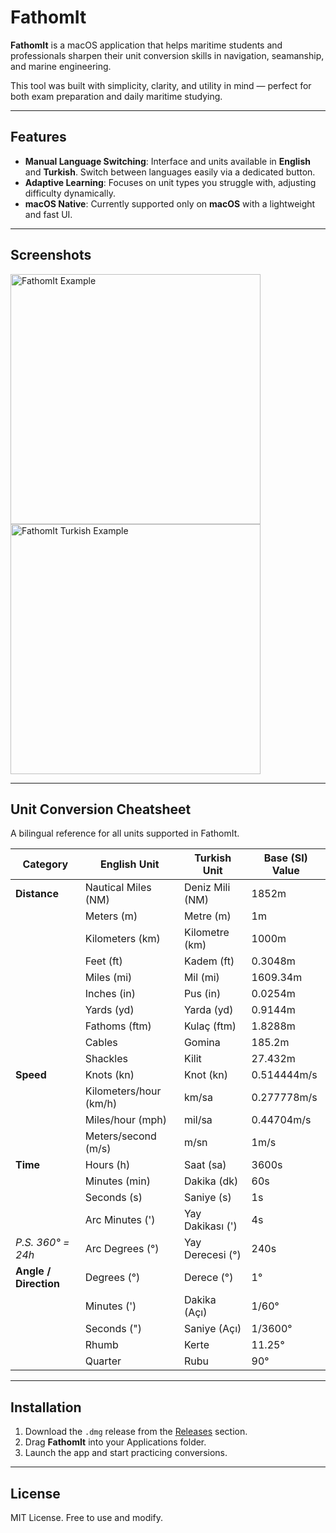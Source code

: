 # FathomIt

**FathomIt** is a macOS application that helps maritime students and professionals sharpen their unit conversion skills in navigation, seamanship, and marine engineering.

This tool was built with simplicity, clarity, and utility in mind — perfect for both exam preparation and daily maritime studying.

---

## Features

- **Manual Language Switching**: Interface and units available in **English** and **Turkish**. Switch between languages easily via a dedicated button.
- **Adaptive Learning**: Focuses on unit types you struggle with, adjusting difficulty dynamically.
- **macOS Native**: Currently supported only on **macOS** with a lightweight and fast UI.

---

## Screenshots

<img height="400" alt="FathomIt Example" src="https://github.com/user-attachments/assets/260e4c6d-69cf-413c-9c6e-25ff49a9f7ec" />
<img height="400" alt="FathomIt Turkish Example" src="https://github.com/user-attachments/assets/75ca2c82-8e2d-435b-a08b-85e6d02ec2fa" />

---

## Unit Conversion Cheatsheet

A bilingual reference for all units supported in FathomIt.

| Category              | English Unit            | Turkish Unit           | Base (SI) Value     |
|-----------------------|-------------------------|------------------------|---------------------|
| **Distance**          | Nautical Miles (NM)     | Deniz Mili (NM)        | 1852m              |
|                       | Meters (m)              | Metre (m)              | 1m                 |
|                       | Kilometers (km)         | Kilometre (km)         | 1000m              |
|                       | Feet (ft)               | Kadem (ft)             | 0.3048m            |
|                       | Miles (mi)              | Mil (mi)               | 1609.34m           |
|                       | Inches (in)             | Pus (in)               | 0.0254m            |
|                       | Yards (yd)              | Yarda (yd)             | 0.9144m            |
|                       | Fathoms (ftm)           | Kulaç (ftm)            | 1.8288m            |
|                       | Cables                  | Gomina                 | 185.2m             |
|                       | Shackles                | Kilit                  | 27.432m            |
| **Speed**             | Knots (kn)              | Knot (kn)              | 0.514444m/s        |
|                       | Kilometers/hour (km/h)  | km/sa                  | 0.277778m/s        |
|                       | Miles/hour (mph)        | mil/sa                 | 0.44704m/s         |
|                       | Meters/second (m/s)     | m/sn                   | 1m/s               |
| **Time**              | Hours (h)               | Saat (sa)              | 3600s              |
|                       | Minutes (min)           | Dakika (dk)            | 60s                |
|                       | Seconds (s)             | Saniye (s)             | 1s                 |
|                       | Arc Minutes (')         | Yay Dakikası (')       | 4s                 |
| *P.S. 360° = 24h*     | Arc Degrees (°)         | Yay Derecesi (°)       | 240s               |
| **Angle / Direction** | Degrees (°)             | Derece (°)             | 1°                  |
|                       | Minutes (')             | Dakika (Açı)           | 1/60°               |
|                       | Seconds (")             | Saniye (Açı)           | 1/3600°             |
|                       | Rhumb                   | Kerte                  | 11.25°              |
|                       | Quarter                 | Rubu                   | 90°                 |

---

## Installation

1. Download the `.dmg` release from the [Releases](https://github.com/karahanbuhan/FathomIt/releases) section.
2. Drag **FathomIt** into your Applications folder.
3. Launch the app and start practicing conversions.

---

## License

MIT License. Free to use and modify.
